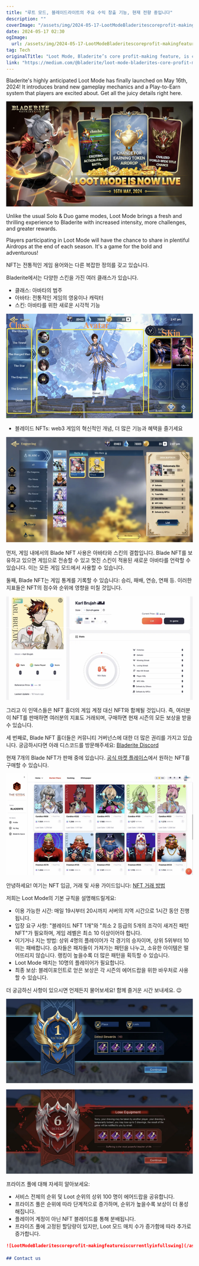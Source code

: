 ```yaml
---
title: "루트 모드, 블레이드라이트의 주요 수익 창출 기능, 현재 전향 중입니다"
description: ""
coverImage: "/assets/img/2024-05-17-LootModeBladeritescoreprofit-makingfeatureiscurrentlyinfullswing_0.png"
date: 2024-05-17 02:30
ogImage: 
  url: /assets/img/2024-05-17-LootModeBladeritescoreprofit-makingfeatureiscurrentlyinfullswing_0.png
tag: Tech
originalTitle: "Loot Mode, Bladerite’s core profit-making feature, is currently in full swing"
link: "https://medium.com/@bladerite/loot-mode-bladerites-core-profit-making-feature-is-currently-in-full-swing-6c6114c2f352"
---
```



Bladerite's highly anticipated Loot Mode has finally launched on May 16th, 2024! It introduces brand new gameplay mechanics and a Play-to-Earn system that players are excited about. Get all the juicy details right here.

![Loot Mode Launch](/assets/img/2024-05-17-LootModeBladeritescoreprofit-makingfeatureiscurrentlyinfullswing_0.png)

Unlike the usual Solo & Duo game modes, Loot Mode brings a fresh and thrilling experience to Bladerite with increased intensity, more challenges, and greater rewards.

Players participating in Loot Mode will have the chance to share in plentiful Airdrops at the end of each season. It's a game for the bold and adventurous!

<div class="content-ad"></div>

NFT는 전통적인 게임 용어와는 다른 복잡한 정의를 갖고 있습니다.

Bladerite에서는 다양한 스킨을 가진 여러 클래스가 있습니다.

- 클래스: 아바타의 범주
- 아바타: 전통적인 게임의 영웅이나 캐릭터
- 스킨: 아바타를 위한 새로운 시각적 기능

![이미지](/assets/img/2024-05-17-LootModeBladeritescoreprofit-makingfeatureiscurrentlyinfullswing_1.png)

<div class="content-ad"></div>

- 블레이드 NFTs: web3 게임의 혁신적인 개념, 더 많은 기능과 혜택을 즐기세요

![Blade NFTs](/assets/img/2024-05-17-LootModeBladeritescoreprofit-makingfeatureiscurrentlyinfullswing_2.png)

먼저, 게임 내에서의 Blade NFT 사용은 아바타와 스킨의 결합입니다. Blade NFT를 보유하고 있으면 게임으로 전송할 수 있고 멋진 스킨이 적용된 새로운 아바타를 언락할 수 있습니다. 이는 모든 게임 모드에서 사용할 수 있습니다.

둘째, Blade NFT는 게임 통계를 기록할 수 있습니다: 승리, 패배, 연승, 연패 등. 이러한 지표들은 NFT의 점수와 순위에 영향을 미칠 것입니다.

<div class="content-ad"></div>

![Blade NFTs](/assets/img/2024-05-17-LootModeBladeritescoreprofit-makingfeatureiscurrentlyinfullswing_3.png)

그리고 이 인덱스들은 NFT 홀더의 게임 계정 대신 NFT와 함께될 것입니다. 즉, 여러분이 NFT를 판매하면 여러분의 지표도 거래되며, 구매하면 현재 시즌의 모든 보상을 받을 수 있습니다.

세 번째로, Blade NFT 홀더들은 커뮤니티 거버넌스에 대한 더 많은 권리를 가지고 있습니다. 궁금하시다면 아래 디스코드를 방문해주세요: [Bladerite Discord](http://discord.com/invite/bladerite)

현재 7개의 Blade NFT가 판매 중에 있습니다. [공식 마켓 플레이스](https://bladerite.io/market-place)에서 원하는 NFT를 구매할 수 있습니다.

<div class="content-ad"></div>

![Loot Mode](/assets/img/2024-05-17-LootModeBladeritescoreprofit-makingfeatureiscurrentlyinfullswing_4.png)

안녕하세요! 여기는 NFT 입금, 거래 및 사용 가이드입니다: [NFT 거래 방법](https://medium.com/@Bladerite/how-to-trade-in-game-assets-bf72a528e3af)

저희는 Loot Mode의 기본 규칙을 설명해드릴게요:

- 이용 가능한 시간: 매일 19시부터 20시까지 서버의 지역 시간으로 1시간 동안 진행됩니다.
- 입장 요구 사항: "블레이드 NFT 1개"와 "최소 2 등급의 5개의 조각이 새겨진 패턴 NFT"가 필요하며, 게임 레벨은 최소 10 이상이어야 합니다.
- 이기거나 지는 방법: 상위 4명의 플레이어가 각 경기의 승자이며, 상위 5위부터 10위는 패배합니다. 승자들은 패자들이 가져가는 패턴을 나누고, 소유한 아이템은 떨어뜨리지 않습니다. 랭킹이 높을수록 더 많은 패턴을 획득할 수 있습니다.
- Loot Mode 매치는 10명의 플레이어가 필요합니다.
- 최종 보상: 블레이포인트로 얻은 보상은 각 시즌의 에어드랍을 위한 바우처로 사용할 수 있습니다.

더 궁금하신 사항이 있으시면 언제든지 물어보세요! 함께 즐거운 시간 보내세요. 😉

<div class="content-ad"></div>

![image](/assets/img/2024-05-17-LootModeBladeritescoreprofit-makingfeatureiscurrentlyinfullswing_5.png)

![image](/assets/img/2024-05-17-LootModeBladeritescoreprofit-makingfeatureiscurrentlyinfullswing_6.png)

프라이즈 풀에 대해 자세히 알아보세요:

- 서비스 전체의 순위 및 Loot 순위의 상위 100 명이 에어드랍을 공유합니다.
- 프라이즈 풀은 순위에 따라 단계적으로 증가하며, 순위가 높을수록 보상이 더 풍성해집니다.
- 플레이어 계정이 아닌 NFT 블레이드를 통해 분배됩니다.
- 프라이즈 풀에 고정된 할당량이 있지만, Loot 모드 매치 수가 증가함에 따라 추가로 증가합니다.

<div class="content-ad"></div>

```markdown
![LootModeBladeritescoreprofit-makingfeatureiscurrentlyinfullswing](/assets/img/2024-05-17-LootModeBladeritescoreprofit-makingfeatureiscurrentlyinfullswing_7.png)

## Contact us
```